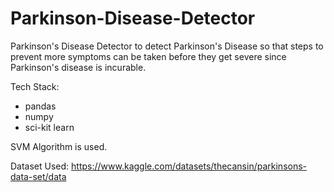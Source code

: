 # Parkinson-Disease-Detector
Parkinson's Disease Detector to detect Parkinson's Disease so that steps to prevent more symptoms can be taken before they get severe since Parkinson's disease is incurable.

Tech Stack:
 - pandas
 - numpy
 - sci-kit learn

SVM Algorithm is used.

Dataset Used:
https://www.kaggle.com/datasets/thecansin/parkinsons-data-set/data
